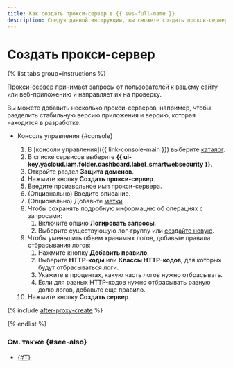 ```yaml
---
title: Как создать прокси-сервер в {{ sws-full-name }}
description: Следуя данной инструкции, вы сможете создать прокси-сервер для обработки входящих запросов и защиты доменов в {{ sws-full-name }}.
---
```


# Создать прокси-сервер

{% list tabs group=instructions %}

[Прокси-сервер](../concepts/domain-protect.md#proxy) принимает запросы от пользователей к вашему сайту или веб-приложению и направляет их на проверку. 

Вы можете добавить несколько прокси-серверов, например, чтобы разделить стабильную версию приложения и версию, которая находится в разработке.

- Консоль управления {#console}

  1. В [консоли управления]({{ link-console-main }}) выберите [каталог](../../resource-manager/concepts/resources-hierarchy.md#folder).
  1. В списке сервисов выберите **{{ ui-key.yacloud.iam.folder.dashboard.label_smartwebsecurity }}**.
  1. Откройте раздел **Защита доменов**.
  1. Нажмите кнопку **Создать прокси-сервер**.
  1. Введите произвольное имя прокси-сервера.
  1. (Опционально) Введите описание.
  1. (Опционально) Добавьте [метки](../../resource-manager/concepts/labels.md).
  1. Чтобы сохранять подробную информацию об операциях с запросами:
     1. Включите опцию **Логировать запросы**.
     1. Выберите существующую лог-группу или [создайте новую](../../logging/operations/create-group.md).
  1. Чтобы уменьшить объем хранимых логов, добавьте правила отбрасывания логов:
      1. Нажмите кнопку **Добавить правило**.
      1. Выберите **HTTP-коды** или **Классы HTTP-кодов**, для которых будут отбрасываться логи.
      1. Укажите в процентах, какую часть логов нужно отбрасывать.
      1. Если для разных HTTP-кодов нужно отбрасывать разную долю логов, добавьте еще правило.
  1. Нажмите кнопку **Создать сервер**.

{% include [after-proxy-create](../../_includes/smartwebsecurity/after-proxy-create.md) %}

{% endlist %}

### См. также {#see-also}

* [{#T}](domain-create.md)
